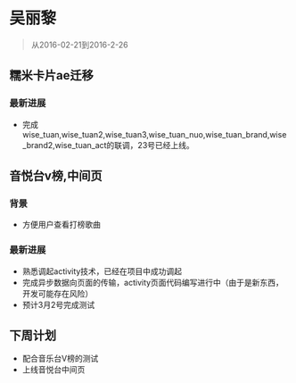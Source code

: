 # 吴丽黎

> 从2016-02-21到2016-2-26

##	糯米卡片ae迁移

### 最新进展

* 完成wise_tuan,wise_tuan2,wise_tuan3,wise_tuan_nuo,wise_tuan_brand,wise_brand2,wise_tuan_act的联调，23号已经上线。


## 音悦台v榜,中间页

### 背景

* 方便用户查看打榜歌曲

### 最新进展

* 熟悉调起activity技术，已经在项目中成功调起
* 完成异步数据向页面的传输，activity页面代码编写进行中（由于是新东西，开发可能存在风险）
* 预计3月2号完成测试




## 下周计划

* 配合音乐台V榜的测试
* 上线音悦台中间页
